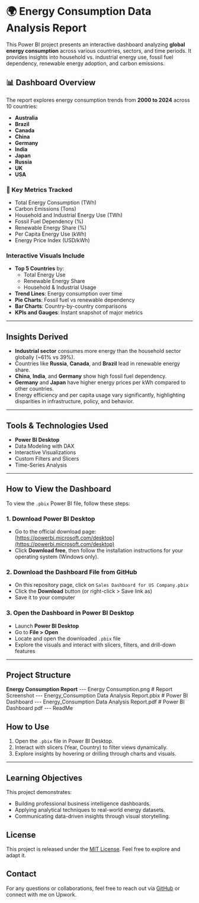 # 🌍 Energy Consumption Data Analysis Report

This Power BI project presents an interactive dashboard analyzing **global energy consumption** across various countries, sectors, and time periods. It provides insights into household vs. industrial energy use, fossil fuel dependency, renewable energy adoption, and carbon emissions.

## 📊 Dashboard Overview

The report explores energy consumption trends from **2000 to 2024** across 10 countries:
- **Australia**
- **Brazil**
- **Canada**
- **China**
- **Germany**
- **India**
- **Japan**
- **Russia**
- **UK**
- **USA**

### 🔹 Key Metrics Tracked
- Total Energy Consumption (TWh)
- Carbon Emissions (Tons)
- Household and Industrial Energy Use (TWh)
- Fossil Fuel Dependency (%)
- Renewable Energy Share (%)
- Per Capita Energy Use (kWh)
- Energy Price Index (USD/kWh)

### Interactive Visuals Include
- **Top 5 Countries** by:
  - Total Energy Use
  - Renewable Energy Share
  - Household & Industrial Usage
- **Trend Lines**: Energy consumption over time
- **Pie Charts**: Fossil fuel vs renewable dependency
- **Bar Charts**: Country-by-country comparisons
- **KPIs and Gauges**: Instant snapshot of major metrics

---

##  Insights Derived

- **Industrial sector** consumes more energy than the household sector globally (~61% vs 39%).
- Countries like **Russia**, **Canada**, and **Brazil** lead in renewable energy share.
- **China**, **India**, and **Germany** show high fossil fuel dependency.
- **Germany** and **Japan** have higher energy prices per kWh compared to other countries.
- Energy efficiency and per capita usage vary significantly, highlighting disparities in infrastructure, policy, and behavior.

---

## Tools & Technologies Used

- **Power BI Desktop**
- Data Modeling with DAX
- Interactive Visualizations
- Custom Filters and Slicers
- Time-Series Analysis

---

## How to View the Dashboard

To view the `.pbix` Power BI file, follow these steps:

### 1. **Download Power BI Desktop**

- Go to the official download page:  
  [https://powerbi.microsoft.com/desktop](https://powerbi.microsoft.com/desktop)
- Click **Download free**, then follow the installation instructions for your operating system (Windows only).

### 2. **Download the Dashboard File from GitHub**

- On this repository page, click on `Sales Dashboard for US Company.pbix`
- Click the **Download** button (or right-click > Save link as)
- Save it to your computer

### 3. **Open the Dashboard in Power BI Desktop**

- Launch **Power BI Desktop**
- Go to **File > Open**
- Locate and open the downloaded `.pbix` file
- Explore the visuals and interact with slicers, filters, and drill-down features

---
## Project Structure
**Energy Consumption Report**
--- Energy Consumption.png # Report Screenshot
--- Energy_Consumption Data Analysis Report.pbix # Power BI Dashboard
--- Energy_Consumption Data Analysis Report.pdf # Power BI Dashboard pdf
--- ReadMe

## How to Use

1. Open the `.pbix` file in Power BI Desktop.
2. Interact with slicers (Year, Country) to filter views dynamically.
3. Explore insights by hovering or drilling through charts and visuals.

---

## Learning Objectives

This project demonstrates:
- Building professional business intelligence dashboards.
- Applying analytical techniques to real-world energy datasets.
- Communicating data-driven insights through visual storytelling.

## License

This project is released under the [MIT License](LICENSE). Feel free to explore and adapt it.

## Contact

For any questions or collaborations, feel free to reach out via [GitHub](https://github.com/Ibdam) or connect with me on Upwork.

